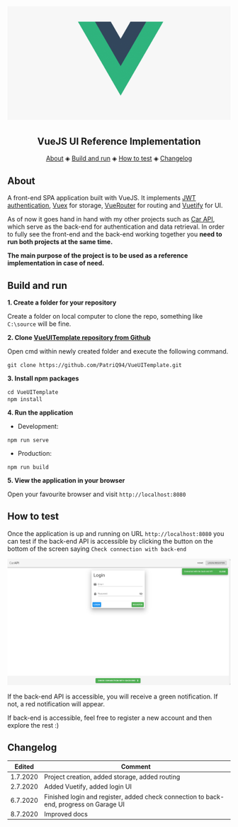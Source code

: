 <h1 align="center">
  <br>
  <img src="docsImages/vueJs.png"></a>
</h1>

<h2 align="center">VueJS UI Reference Implementation</h2>

<p align="center">
  <a href="#about">About</a> ◈
  <a href="#build-and-run">Build and run</a> ◈
  <a href="#how-to-test">How to test</a> ◈
  <a href="#changelog">Changelog</a>
</p>

## About

A front-end SPA application built with VueJS. It implements [JWT authentication](https://jwt.io/), [Vuex](https://vuex.vuejs.org/guide/) for storage, [VueRouter](https://router.vuejs.org/) for routing and [Vuetify](https://vuetifyjs.com/en/) for UI.

As of now it goes hand in hand with my other projects such as
[Car API](https://github.com/PatriQ94/CarAPITemplate), which serve as the back-end for authentication and data retrieval. In order to fully see the front-end and the back-end working together you **need to run both projects at the same time.**

**The main purpose of the project is to be used as a reference implementation in case of need.**

## Build and run

**1. Create a folder for your repository**

Create a folder on local computer to clone the repo, something like `C:\source` will be fine.

**2. Clone [VueUITemplate repository from Github](https://github.com/PatriQ94/VueUITemplate.git)**

Open cmd within newly created folder and execute the following command.

```console
git clone https://github.com/PatriQ94/VueUITemplate.git
```

**3. Install npm packages**

```console
cd VueUITemplate
npm install
```

**4. Run the application**

- Development:

```
npm run serve
```

- Production:

```
npm run build
```

**5. View the application in your browser**

Open your favourite browser and visit `http://localhost:8080`

## How to test

Once the application is up and running on URL `http://localhost:8080` you can test if the back-end API is accessible by clicking the button on the bottom of the screen saying `Check connection with back-end`

![Connection](docsImages/checkConnection.png)

If the back-end API is accessible, you will receive a green notification. If not, a red notification will appear.

If back-end is accessible, feel free to register a new account and then explore the rest :)

## Changelog

| Edited   | Comment                                                                                |
| -------- | -------------------------------------------------------------------------------------- |
| 1.7.2020 | Project creation, added storage, added routing                                         |
| 2.7.2020 | Added Vuetify, added login UI                                                          |
| 6.7.2020 | Finished login and register, added check connection to back-end, progress on Garage UI |
| 8.7.2020 | Improved docs                                                                          |

